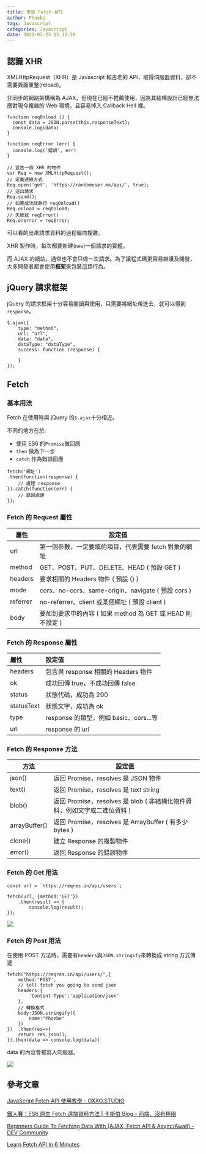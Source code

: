```yaml
---
title: 學習 Fetch API
author: Phoebe
tags: Javascript
categories: Javascript
date: 2021-03-23 15:12:59
---
```


## 認識 XHR

XMLHttpRequest（XHR）是 Javascript 較古老的 API，取得伺服器資料，卻不需要頁面重整(reload)。

<!--more-->

非同步的網路架構稱為 AJAX，但現在已經不推薦使用，因為其結構設計已經無法應對現今複雜的 Web 環境，且容易掉入 Callback Hell 裡。

```html=
function reqOnload () {
  const data = JSON.parse(this.responseText);
  console.log(data)
}

function reqError (err) {
  console.log('錯誤', err)
}

// 宣告一個 XHR 的物件
var Req = new XMLHttpRequest();
// 定義連線方式
Req.open('get', 'https://randomuser.me/api/', true);
// 送出請求
Req.send();
// 如果成功就執行 reqOnload()
Req.onload = reqOnload;
// 失敗就 reqError()
Req.onerror = reqError;
```

可以看的出來請求資料的過程偏向複雜。

XHR 製作時，每次都要新建(`new`)一個請求的實體。

而 AJAX 的網站，通常也不會只做一次請求。為了讓程式碼更容易維護及開發，大多開發者都會使用**框架**來包裝這類行為。

## jQuery 請求框架

jQuery 的請求框架十分容易閱讀與使用，只需要將網址帶進去，就可以得到`response`。

```javascript=
$.ajax({
    type: "method",
    url: "url",
    data: "data",
    dataType: "dataType",
    success: function (response) {

    }
});
```

## Fetch

### 基本用法

Fetch 在使用時與 jQuery 的`$.ajax`十分相近。

不同的地方在於:

- 使用 ES6 的`Promise`做回應
- `then` 做為下一步
- `catch` 作為錯誤回應

```javascript=
fetch('網址')
.then(function(response) {
    // 處理 response
}).catch(function(err) {
    // 錯誤處理
});
```

### Fetch 的 Request 屬性

| 屬性     | 設定值                                                     |
| -------- | ---------------------------------------------------------- |
| url      | 第一個參數，一定要填的項目，代表需要 fetch 對象的網址      |
| method   | GET、POST、PUT、DELETE、HEAD ( 預設 GET )                  |
| headers  | 要求相關的 Headers 物件 ( 預設 {} )                        |
| mode     | cors、no-cors、same-origin、navigate ( 預設 cors )         |
| referrer | no-referrer、client 或某個網址 ( 預設 client )             |
| body     | 要加到要求中的內容 ( 如果 method 為 GET 或 HEAD 則不設定 ) |

### Fetch 的 Response 屬性

| 屬性       | 設定值                                 |
| :--------- | :------------------------------------- |
| headers    | 包含與 response 相關的 Headers 物件    |
| ok         | 成功回傳 true，不成功回傳 false        |
| status     | 狀態代碼，成功為 200                   |
| statusText | 狀態文字，成功為 ok                    |
| type       | response 的類型，例如 basic、cors...等 |
| url        | response 的 url                        |

### Fetch 的 Response 方法

| 方法          | 設定值                                                                    |
| ------------- | ------------------------------------------------------------------------- |
| json()        | 返回 Promise，resolves 是 JSON 物件                                       |
| text()        | 返回 Promise，resolves 是 text string                                     |
| blob()        | 返回 Promise，resolves 是 blob ( 非結構化物件資料，例如文字或二進位資料 ) |
| arrayBuffer() | 返回 Promise，resolves 是 ArrayBuffer ( 有多少 bytes )                    |
| clone()       | 建立 Response 的複製物件                                                  |
| error()       | 返回 Response 的錯誤物件                                                  |

### Fetch 的 Get 用法

```javascript=
const url = `https://reqres.in/api/users`;

fetch(url, {method:'GET'})
    .then(result => {
        console.log(result);
});
```

![](https://i.imgur.com/easlXiM.png)

### Fetch 的 Post 用法

在使用 POST 方法時，需要有`headers`與`JSON.stringify`來轉換成 string 方式傳遞

```javascript=
fetch("https://reqres.in/api/users/",{
    method:'POST',
    // tell fetch you going to send json
    headers:{
        'Content-Type':'application/json'
    },
    // 轉換格式
    body:JSON.stringify({
        name:"Phoebe"
    })
})  .then(res=>{
    return res.json();
}).then(data => console.log(data))
```

data 的內容會被寫入伺服器。

![](https://i.imgur.com/fZulLhO.png)

## 參考文章

[JavaScript Fetch API 使用教學 - OXXO.STUDIO](https://www.oxxostudio.tw/articles/201908/js-fetch.html)

[鐵人賽：ES6 原生 Fetch 遠端資料方法 | 卡斯伯 Blog - 前端，沒有極限](https://wcc723.github.io/javascript/2017/12/28/javascript-fetch/)

[Beginners Guide To Fetching Data With (AJAX, Fetch API & Async/Await) - DEV Community](https://dev.to/bjhaid_93/beginners-guide-to-fetching-data-with-ajax-fetch-api--asyncawait-3m1l)

[Learn Fetch API In 6 Minutes](https://www.youtube.com/watch?v=cuEtnrL9-H0)

